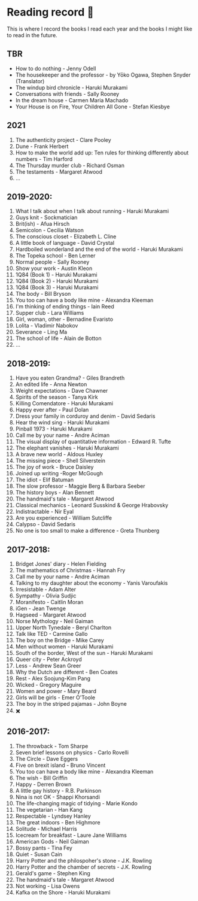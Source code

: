# Reading record :book:
This is where I record the books I read each year and the books I might like to read in the future. 

## TBR 
- How to do nothing - Jenny Odell
- The housekeeper and the professor - by Yōko Ogawa, Stephen Snyder (Translator)
- The windup bird chronicle - Haruki Murakami
- Conversations with friends - Sally Rooney
- In the dream house - Carmen Maria Machado
- Your House is on Fire, Your Children All Gone - Stefan Kiesbye

## 2021 
1. The authenticity project - Clare Pooley
2. Dune - Frank Herbert
3. How to make the world add up: Ten rules for thinking differently about numbers - Tim Harford
4. The Thursday murder club - Richard Osman 
5. The testaments - Margaret Atwood 
6. ...


## 2019-2020:
1. What I talk about when I talk about running - Haruki Murakami 
2. Guys knit - Sockmatician 
3. Brit(ish) - Afua Hirsch 
4. Semicolon - Cecilia Watson 
5. The conscious closet - Elizabeth L. Cline 
6. A little book of language - David Crystal 
7. Hardboiled wonderland and the end of the world - Haruki Murakami 
8. The Topeka school - Ben Lerner
9. Normal people - Sally Rooney
10. Show your work - Austin Kleon 
11. 1Q84 (Book 1) - Haruki Murakami
12. 1Q84 (Book 2) - Haruki Murakami
13. 1Q84 (Book 3) - Haruki Murakami
14. The body - Bill Bryson 
15. You too can have a body like mine - Alexandra Kleeman
16. I'm thinking of ending things - Iain Reed 
17. Supper club - Lara Williams
18. Girl, woman, other - Bernadine Evaristo
19. Lolita - Vladimir Nabokov 
20. Severance - Ling Ma 
21. The school of life - Alain de Botton
22. ...


## 2018-2019: 
1. Have you eaten Grandma? - Giles Brandreth 
2. An edited life - Anna Newton 
3. Weight expectations - Dave Chawner
4. Spirits of the season - Tanya Kirk
5. Killing Comendatore - Haruki Murakami 
6. Happy ever after - Paul Dolan
7. Dress your family in corduroy and denim - David Sedaris
8. Hear the wind sing - Haruki Murakami
9. Pinball 1973 - Haruki Murakami 
10. Call me by your name - Andre Aciman 
11. The visual display of quantitative information - Edward R. Tufte 
12. The elephant vanishes - Haruki Murakami 
13. A brave new world - Aldous Huxley 
14. The missing piece - Shell Silverstein 
15. The joy of work - Bruce Daisley 
16. Joined up writing -Roger McGough 
17. The idiot - Elif Batuman 
18. The slow professor - Maggie Berg & Barbara Seeber 
19. The history boys - Alan Bennett 
20. The handmaid's tale - Margaret Atwood 
21. Classical mechanics - Leonard Susskind & George Hrabovsky 
22. Indistractable - Nir Eyal 
23. Are you experienced - William Sutcliffe 
24. Calypso - David Sedaris 
25. No one is too small to make a difference - Greta Thunberg

## 2017-2018:
1. Bridget Jones' diary - Helen Fielding 
 2. The mathematics of Christmas - Hannah Fry 
 3. Call me by your name - Andre Aciman 
 4. Talking to my daughter about the economy - Yanis Varoufakis 
 5. Irresistable - Adam Alter 
 6. Sympathy - Olivia Sudjic 
 7. Moranifesto - Caitlin Moran 
 8. iGen - Jean Twenge 
 9. Hagseed - Margaret Atwood 
 10. Norse Mythology - Neil Gaiman 
 11. Upper North Tynedale - Beryl Charlton 
 12. Talk like TED - Carmine Gallo 
 13. The boy on the Bridge - Mike Carey 
 14. Men without women - Haruki Murakami 
 15. South of the border, West of the sun - Haruki Murakami 
 16. Queer city - Peter Ackroyd 
 17. Less - Andrew Sean Greer 
 18. Why the Dutch are different - Ben Coates 
 19. Rest - Alex Soojung-Kim Pang 
 20. Wicked - Gregory Maguire 
 21. Women and power - Mary Beard 
 22. Girls will be girls - Emer O'Toole 
 23. The boy in the striped pajamas - John Boyne 
 24. :heavy_multiplication_x: 


## 2016-2017:
 1. The throwback - Tom Sharpe 
 2. Seven brief lessons on physics - Carlo Rovelli 
 3. The Circle - Dave Eggers 
 4. Five on brexit island - Bruno Vincent 
 5. You too can have a body like mine - Alexandra Kleeman 
 6. The wish - Bill Griffin 
 7. Happy - Derren Brown 
 8. A little gay history - R.B. Parkinson 
 9. Nina is not OK - Shappi Khorsandi 
 10. The life-changing magic of tidying - Marie Kondo 
 11. The vegetarian - Han Kang 
 12. Respectable - Lyndsey Hanley
 13. The great indoors - Ben Highmore 
 14. Solitude - Michael Harris 
 15. Icecream for breakfast - Laure Jane Williams 
 16. American Gods - Neil Gaiman 
 17. Bossy pants - Tina Fey 
 18. Quiet - Susan Cain 
 19. Harry Potter and the philospoher's stone - J.K. Rowling 
 20. Harry Potter and the chamber of secrets - J.K. Rowling
 21. Gerald's game - Stephen King
 22. The handmaid's tale - Margaret Atwood
 23. Not working - Lisa Owens 
 24. Kafka on the Shore - Haruki Murakami
